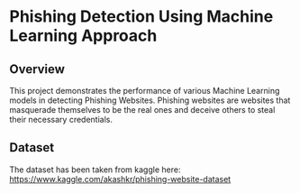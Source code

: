 # Phishing Detection Using Machine Learning Approach

## Overview
This project demonstrates the performance of various Machine Learning models in detecting Phishing Websites. Phishing websites are websites that masquerade themselves to be the real ones and deceive others to steal their necessary credentials.

## Dataset
The dataset has been taken from kaggle here: https://www.kaggle.com/akashkr/phishing-website-dataset